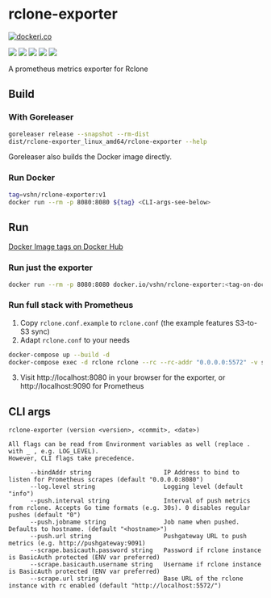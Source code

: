 # rclone-exporter

[![dockeri.co](https://dockeri.co/image/vshn/rclone-exporter)](https://hub.docker.com/r/vshn/rclone-exporter)

![](https://img.shields.io/github/workflow/status/vshn/rclone-exporter/Release)
![](https://img.shields.io/github/v/release/vshn/rclone-exporter?include_prereleases)
![](https://img.shields.io/github/issues-raw/vshn/rclone-exporter)
![](https://img.shields.io/github/issues-pr-raw/vshn/rclone-exporter)
![](https://img.shields.io/github/license/vshn/rclone-exporter)

A prometheus metrics exporter for Rclone

## Build

### With Goreleaser

```bash
goreleaser release --snapshot --rm-dist
dist/rclone-exporter_linux_amd64/rclone-exporter --help
```

Goreleaser also builds the Docker image directly.

### Run Docker

```bash
tag=vshn/rclone-exporter:v1
docker run --rm -p 8080:8080 ${tag} <CLI-args-see-below>
```

## Run

[Docker Image tags on Docker Hub](https://hub.docker.com/r/vshn/rclone-exporter/tags)

### Run just the exporter

```bash
docker run --rm -p 8080:8080 docker.io/vshn/rclone-exporter:<tag-on-docker-hub> <CLI-args-see-below>
```

### Run full stack with Prometheus

1. Copy `rclone.conf.example` to `rclone.conf` (the example features S3-to-S3 sync)
2. Adapt `rclone.conf` to your needs

```bash
docker-compose up --build -d
docker-compose exec -d rclone rclone --rc --rc-addr "0.0.0.0:5572" -v sync source:bucket target:bucket
```

3. Visit http://localhost:8080 in your browser for the exporter, or http://localhost:9090 for Prometheus

## CLI args

```console
rclone-exporter (version <version>, <commit>, <date>)

All flags can be read from Environment variables as well (replace . with _ , e.g. LOG_LEVEL).
However, CLI flags take precedence.

      --bindAddr string                    IP Address to bind to listen for Prometheus scrapes (default "0.0.0.0:8080")
      --log.level string                   Logging level (default "info")
      --push.interval string               Interval of push metrics from rclone. Accepts Go time formats (e.g. 30s). 0 disables regular pushes (default "0")
      --push.jobname string                Job name when pushed. Defaults to hostname. (default "<hostname>")
      --push.url string                    Pushgateway URL to push metrics (e.g. http://pushgateway:9091)
      --scrape.basicauth.password string   Password if rclone instance is BasicAuth protected (ENV var preferred)
      --scrape.basicauth.username string   Username if rclone instance is BasicAuth protected (ENV var preferred)
      --scrape.url string                  Base URL of the rclone instance with rc enabled (default "http://localhost:5572/")
```

